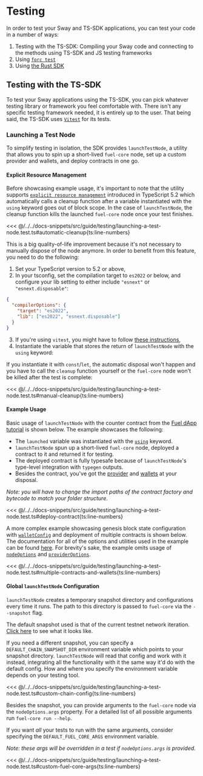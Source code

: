 <script setup>
  import { data } from '../../versions.data'
  const { forc } = data
  const url = `https://docs.fuel.network/docs/forc/commands/forc_test/`
</script>

# Testing

In order to test your Sway and TS-SDK applications, you can test your code in a number of ways:

1. Testing with the TS-SDK: Compiling your Sway code and connecting to the methods using TS-SDK and JS testing frameworks
1. Using [`forc test`](https://docs.fuel.network/docs/forc/commands/forc%5ftest/#forc-test)
1. Using [the Rust SDK](https://docs.fuel.network/docs/fuels-rs/testing/)

## Testing with the TS-SDK

To test your Sway applications using the TS-SDK, you can pick whatever testing library or framework you feel comfortable with. There isn't any specific testing framework needed, it is entirely up to the user. That being said, the TS-SDK uses [`Vitest`](https://vitest.dev/) for its tests.

### Launching a Test Node

To simplify testing in isolation, the SDK provides `launchTestNode`, a utility that allows you to spin up a short-lived `fuel-core` node, set up a custom provider and wallets, and deploy contracts in one go.

#### Explicit Resource Management

Before showcasing example usage, it's important to note that the utility supports [`explicit resource management`](https://devblogs.microsoft.com/typescript/announcing-typescript-5-2/#using-declarations-and-explicit-resource-management) introduced in TypeScript 5.2 which automatically calls a cleanup function after a variable instantiated with the `using` keyword goes out of block scope. In the case of `launchTestNode`, the cleanup function kills the launched `fuel-core` node once your test finishes.

<<< @/../../docs-snippets/src/guide/testing/launching-a-test-node.test.ts#automatic-cleanup{ts:line-numbers}

This is a big quality-of-life improvement because it's not necessary to manually dispose of the node anymore.
In order to benefit from this feature, you need to do the following:

1. Set your TypeScript version to 5.2 or above,
2. In your tsconfig, set the compilation target to `es2022` or below, and configure your lib setting to either include `"esnext"` or `"esnext.disposable"`:

```json
{
  "compilerOptions": {
    "target": "es2022",
    "lib": ["es2022", "esnext.disposable"]
  }
}
```

3. If you're using `vitest`, you might have to follow [these instructions](https://github.com/vitest-dev/vitest/issues/4183#issuecomment-1780959907),
4. Instantiate the variable that stores the return of `launchTestNode` with the `using` keyword:

If you instantiate it with `const`/`let`, the automatic disposal won't happen and you have to call the `cleanup` function yourself or the `fuel-core` node won't be killed after the test is complete:

<<< @/../../docs-snippets/src/guide/testing/launching-a-test-node.test.ts#manual-cleanup{ts:line-numbers}

#### Example Usage

Basic usage of `launchTestNode` with the counter contract from the [Fuel dApp tutorial](../creating-a-fuel-dapp/index.md) is shown below.
The example showcases the following:

- The `launched` variable was instantiated with the [`using`](https://devblogs.microsoft.com/typescript/announcing-typescript-5-2/#using-declarations-and-explicit-resource-management) keyword.
- `launchTestNode` spun up a short-lived `fuel-core` node, deployed a contract to it and returned it for testing.
- The deployed contract is fully typesafe because of `launchTestNode`'s type-level integration with `typegen` outputs.
- Besides the contract, you've got the [provider](../provider/index.md) and [wallets](../wallets/index.md) at your disposal.

_Note: you will have to change the import paths of the contract factory and bytecode to match your folder structure._

<<< @/../../docs-snippets/src/guide/testing/launching-a-test-node.test.ts#deploy-contract{ts:line-numbers}

A more complex example showcasing genesis block state configuration with [`walletConfig`](./launchTestNode-options.md#walletconfig) and deployment of multiple contracts is shown below.
The documentation for all of the options and utilities used in the example can be found [here](./launchTestNode-options.md). For brevity's sake, the example omits usage of [`nodeOptions`](./launchTestNode-options.md#nodeoptions) and [`providerOptions`](./launchTestNode-options.md#provideroptions).

<<< @/../../docs-snippets/src/guide/testing/launching-a-test-node.test.ts#multiple-contracts-and-wallets{ts:line-numbers}

#### Global `launchTestNode` Configuration

`launchTestNode` creates a temporary snapshot directory and configurations every time it runs. The path to this directory is passed to `fuel-core` via the `--snapshot` flag.

The default snapshot used is that of the current testnet network iteration. [Click here](https://github.com/FuelLabs/fuels-ts/blob/master/.fuel-core/configs) to see what it looks like.

If you need a different snapshot, you can specify a `DEFAULT_CHAIN_SNAPSHOT_DIR` environment variable which points to your snapshot directory. `launchTestNode` will read that config and work with it instead, integrating all the functionality with it the same way it'd do with the default config.
How and where you specify the environment variable depends on your testing tool.

<<< @/../../docs-snippets/src/guide/testing/launching-a-test-node.test.ts#custom-chain-config{ts:line-numbers}

Besides the snapshot, you can provide arguments to the `fuel-core` node via the `nodeOptions.args` property. For a detailed list of all possible arguments run `fuel-core run --help`.

If you want _all_ your tests to run with the same arguments, consider specifying the `DEFAULT_FUEL_CORE_ARGS` environment variable.

_Note: these args will be overridden in a test if `nodeOptions.args` is provided._

<<< @/../../docs-snippets/src/guide/testing/launching-a-test-node.test.ts#custom-fuel-core-args{ts:line-numbers}
